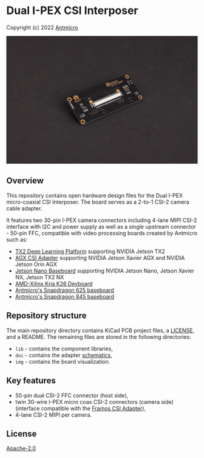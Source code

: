 # Dual I-PEX CSI Interposer

Copyright (c) 2022 [Antmicro](https://www.antmicro.com)

![Dual IPEX CSI Interposer Visualization](img/dual-ipex-csi-interposer.png)

## Overview

This repository contains open hardware design files for the Dual I-PEX micro-coaxial CSI Interposer.
The board serves as a 2-to-1 CSI-2 camera cable adapter.

It features two 30-pin I-PEX camera connectors including 4-lane MIPI CSI-2 interface with I2C and power supply as well as a single upstream connector - 50-pin FFC, compatible with video processing boards created by Antmicro such as:

* [TX2 Deep Learning Platform](https://github.com/antmicro/jetson-tx2-deep-learning-platform) supporting NVIDIA Jetson TX2 
* [AGX CSI Adapter](https://github.com/antmicro/jetson-nano-baseboard) supporting NVIDIA Jetson Xavier AGX and NVIDIA Jetson Orin AGX
* [Jetson Nano Baseboard](https://github.com/antmicro/jetson-nano-baseboard) supporting NVIDIA Jetson Nano, Jetson Xavier NX, Jetson TX2 NX
* [AMD-Xilinx Kria K26 Devboard](https://github.com/antmicro/kria-k26-devboard)
* [Antmicro's Snapdragon 625 baseboard](https://github.com/antmicro/snapdragon-625-baseboard)
* [Antmicro's Snapdragon 845 baseboard](https://github.com/antmicro/snapdragon-845-baseboard)

## Repository structure

The main repository directory contains KiCad PCB project files, a [LICENSE](LICENSE), and a README.
The remaining files are stored in the following directories:

* `lib` - contains the component libraries,
* `doc` - contains the adapter [schematics](doc/dual-ipex-csi-interposer.pdf),
* `img` - contains the board visualization.

## Key features

* 50-pin dual CSI-2 FFC connector (host side),
* twin 30-wire I-PEX micro coax CSI-2 connectors (camera side) (interface compatible with the [Framos CSI Adapter](https://github.com/antmicro/framos-csi-adapter)),
* 4-lane CSI-2 MIPI per camera.

## License

[Apache-2.0](LICENSE)
